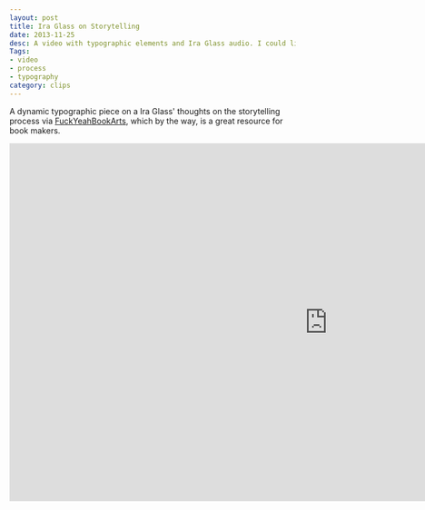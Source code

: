 ```yaml
---
layout: post
title: Ira Glass on Storytelling
date: 2013-11-25
desc: A video with typographic elements and Ira Glass audio. I could listen to him all day.
Tags: 
- video
- process
- typography
category: clips
---
```

A dynamic typographic piece on a Ira Glass' thoughts on the storytelling process via <a href="http://fuckyeahbookarts.tumblr.com/post/39789883708/bookuse-having-good-taste" target="_blank">FuckYeahBookArts</a>, which by the way, is a great resource for book makers.
<iframe src="http://player.vimeo.com/video/24715531?title=0&amp;byline=0&amp;portrait=0" width="1120" height="631" frameborder="0" webkitAllowFullScreen mozallowfullscreen allowFullScreen></iframe>